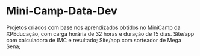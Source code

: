 # Mini-Camp-Data-Dev
Projetos criados com base nos aprendizados obtidos no MiniCamp da XPEducação, com carga horária de 32 horas e duração de 15 dias. 
Site/app com calculadora de IMC e resultado;
Site/app com sorteador de Mega Sena;
